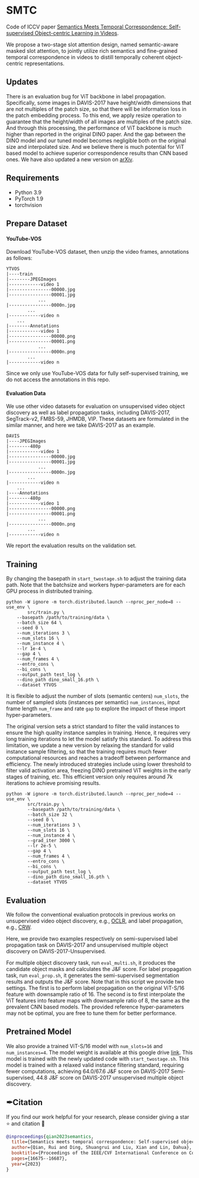 # SMTC

Code of ICCV paper [Semantics Meets Temporal Correspondence: Self-supervised Object-centric Learning in Videos](https://arxiv.org/abs/2308.09951). 

We propose a two-stage slot attention design, named semantic-aware masked slot attention, to jointly utilize rich semantics and fine-grained temporal correspondence in videos to distill temporally coherent object-centric representations.

## Updates

There is an evaluation bug for ViT backbone in label propagation. Specifically, some images in DAVIS-2017 have height/width dimensions that are not multiples of the patch size, so that there will be information loss in the patch embedding process. To this end, we apply resize operation to guarantee that the height/width of all images are multiples of the patch size. And through this processing, the performance of ViT backbone is much higher than reported in the original DINO paper. And the gap between the DINO model and our tuned model becomes negligible both on the original size and interpolated size. And we believe there is much potential for ViT based model to achieve superior correspondence results than CNN based ones. We have also updated a new version on [arXiv](https://arxiv.org/abs/2308.09951).

## Requirements

- Python 3.9
- PyTorch 1.9
- torchvision

## Prepare Dataset

#### YouTube-VOS

Download YouTube-VOS dataset, then unzip the video frames, annotations as follows:
```
YTVOS
|----train
|--------JPEGImages
|------------video 1
|----------------00000.jpg
|----------------00001.jpg
    		...
|----------------0000n.jpg
    	...
|------------video n
    ...
|--------Annotations
|------------video 1
|----------------00000.png
|----------------00001.png
    		...
|----------------0000n.png
    	...
|------------video n
```

Since we only use YouTube-VOS data for fully self-supervised training, we do not access the annotations in this repo.

#### Evaluation Data

We use other video datasets for evaluation on unsupervised video object discovery as well as label propagation tasks, including DAVIS-2017, SegTrack-v2, FMBS-59, JHMDB, VIP. These datasets are formulated in the similar manner, and here we take DAVIS-2017 as an example.
```
DAVIS
|----JPEGImages
|--------480p
|------------video 1
|----------------00000.jpg
|----------------00001.jpg
    		...
|----------------0000n.jpg
    	...
|------------video n
    ...
|----Annotations
|--------480p
|------------video 1
|----------------00000.png
|----------------00001.png
    		...
|----------------0000n.png
    	...
|------------video n
```
We report the evaluation results on the validation set.

## Training

By changing the basepath in `start_twostage.sh` to adjust the training data path. Note that the batchsize and workers hyper-parameters are for each GPU process in distributed training.

```
python -W ignore -m torch.distributed.launch --nproc_per_node=8 --use_env \
		src/train.py \
	--basepath /path/to/training/data \
	--batch_size 64 \
	--seed 0 \
	--num_iterations 3 \
	--num_slots 16 \
	--num_instance 4 \
	--lr 1e-4 \
	--gap 4 \
	--num_frames 4 \
	--entro_cons \
	--bi_cons \
	--output_path test_log \
	--dino_path dino_small_16.pth \
	--dataset YTVOS
```
It is flexible to adjust the number of slots (semantic centers) `num_slots`, the number of sampled slots (instances per semantic) `num_instances`, input frame length `num_frame` and rate `gap` to explore the impact of these import hyper-parameters.

The original version sets a strict standard to filter the valid instances to ensure the high quality instance samples in training. Hence, it requires very long training iterations to let the model satisfy this standard. To address this limitation, we update a new version by relaxing the standard for valid instance sample filtering, so that the training requires much fewer computational resources and reaches a tradeoff between performance and efficiency. The newly introduced strategies include using lower threshold to filter valid activation area, freezing DINO pretrained ViT weights in the early stages of training, etc. This efficient version only requires around 7k iterations to achieve promising results.

```
python -W ignore -m torch.distributed.launch --nproc_per_node=4 --use_env \
		src/train.py \
        --basepath /path/to/training/data \
        --batch_size 32 \
        --seed 0 \
        --num_iterations 3 \
        --num_slots 16 \
        --num_instance 4 \
        --grad_iter 3000 \
        --lr 2e-5 \
        --gap 4 \
        --num_frames 4 \
        --entro_cons \
        --bi_cons \
        --output_path test_log \
        --dino_path dino_small_16.pth \
        --dataset YTVOS
```

## Evaluation

We follow the conventional evaluation protocols in previous works on unsupervised video object discovery, e.g., [OCLR](https://github.com/jyxarthur/oclr_model), and label propagation, e.g., [CRW](https://ajabri.github.io/videowalk/).

Here, we provide two examples respectively on semi-supervised label propagation task on DAVIS-2017 and unsupervised multiple object discovery on DAVIS-2017-Unsupervised.

For multiple object discovery task, run `eval_multi.sh`, it produces the candidate object masks and calculates the J&F score. For label propagation task, run `eval_prop.sh`, it generates the semi-supervised segmentation results and outputs the J&F score. Note that in this script we provide two settings. The first is to perform label propagation on the original ViT-S/16 feature with downsample ratio of 16. The second is to first interpolate the ViT features into feature maps with downsample ratio of 8, the same as the prevalent CNN based models. The provided reference hyper-parameters may not be optimal, you are free to tune them for better performance.

## Pretrained Model

We also provide a trained ViT-S/16 model with `num_slots=16` and `num_instances=4`. The model weight is available at this google drive [link](https://drive.google.com/file/d/162dtjPXQ2r4lghg6W5Vu8x2lRj0EJmtU/view?usp=drive_link). This model is trained with the newly updated code with `start_twostage.sh`. This model is trained with a relaxed valid instance filtering standard, requiring fewer computations, achieving 64.0/67.6 J&F score on DAVIS-2017 Semi-supervised, 44.8 J&F score on DAVIS-2017 unsupervised multiple object discovery.

## ✒Citation
If you find our work helpful for your research, please consider giving a star ⭐ and citation 📝
```bibtex
@inproceedings{qian2023semantics,
  title={Semantics meets temporal correspondence: Self-supervised object-centric learning in videos},
  author={Qian, Rui and Ding, Shuangrui and Liu, Xian and Lin, Dahua},
  booktitle={Proceedings of the IEEE/CVF International Conference on Computer Vision},
  pages={16675--16687},
  year={2023}
}
```
